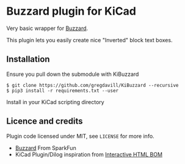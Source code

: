 # Buzzard plugin for KiCad
Very basic wrapper for [Buzzard](https://github.com/sparkfunX/Buzzard). 

This plugin lets you easily create nice "Inverted" block text boxes.

## Installation
Ensure you pull down the submodule with KiBuzzard
```console
$ git clone https://github.com/gregdavill/KiBuzzard --recursive
$ pip3 install -r requirements.txt --user
```
Install in your KiCad scripting directory




## Licence and credits

Plugin code licensed under MIT, see `LICENSE` for more info.

 - [Buzzard](https://github.com/sparkfunX/Buzzard) From SparkFun
 - KiCad Plugin/Dilog inspiration from [Interactive HTML BOM](https://github.com/openscopeproject/InteractiveHtmlBom/)

